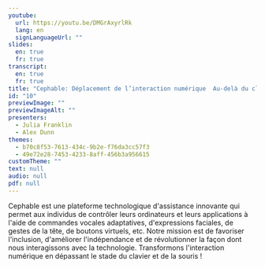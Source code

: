 ```yaml
---
youtube:
  url: https://youtu.be/DMGrAxyrlRk
  lang: en
  signLanguageUrl: ""
slides:
  en: true
  fr: true
transcript:
  en: true
  fr: true
title: "Cephable: Déplacement de l’interaction numérique  Au-delà du clavier et de la souris"
id: "10"
previewImage: ""
previewImageAlt: ""
presenters:
  - Julia Franklin
  - Alex Dunn
themes:
  - b70c8f53-7613-434c-9b2e-f76da3cc57f3
  - 49e72e28-7453-4233-8aff-456b3a956615
customTheme: ""
text: null
audio: null
pdf: null
---
```

Cephable est une plateforme technologique d'assistance innovante qui permet aux individus de contrôler leurs ordinateurs et leurs applications à l'aide de commandes vocales adaptatives, d'expressions faciales, de gestes de la tête, de boutons virtuels, etc. Notre mission est de favoriser l'inclusion, d'améliorer l'indépendance et de révolutionner la façon dont nous interagissons avec la technologie. Transformons l'interaction numérique en dépassant le stade du clavier et de la souris !
